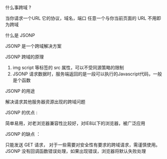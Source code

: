 什么事跨域 ?

当你请求一个URL 它的协议，域名，端口 任意一个与你当前页面的 URL 不用即为跨域

什么是 JSONP

JSONP 是一个跨域解决方案

JSONP 跨域的原理

1. img script 等标签的 src 属性，可以不受同源策略的限制
2. JSONP 请求数据时，服务端返回的是一段可以执行的Javascript代码，一般是个函数

JSONP 的用途

解决请求其他服务器资源出现的跨域问题

JSONP 的优点 : 

简单易用，对老浏览器兼容性比较好，对IE8以下的浏览器，被广泛应用

JSONP 的缺点 ：

只能发送 GET 请求，
对于一些需要对安全性有要求的跨域请求，需谨慎使用。
JSONP 没有回调函数错误处理，如果出现错误，浏览器将默认失败处理
